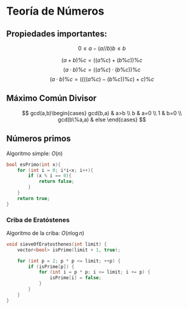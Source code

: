 # Teoría de Números

## Propiedades importantes:

$$0 \leq a - (a//b)b \leq b$$


$$(a+b) \% c = ((a\%c)+(b\%c))\%c$$
$$(a\cdot b)\% c= ((a\%c)\cdot(b\%c))\%c$$
$$(a\cdot b)\% c = ((((a\%c)-(b\%c))\%c)+c)\%c$$

## Máximo Común Divisor

$$ gcd(a,b)\begin{cases}
gcd(b,a) & a>b \\
b & a=0 \\
1 & b=0 \\
gcd(b\%a,a) & else
\end{cases}
$$

## Números primos

Algoritmo simple: $O(n)$

```c++
bool esPrimo(int x){
    for (int i = 0; i*i<x; i++){
        if (x % i == 0){
            return false;
        }
    }
    return true;
}
```

### Criba de Eratóstenes

Algoritmo de la criba: $O(n\log n)$

```c++
void sieveOfEratosthenes(int limit) {
    vector<bool> isPrime(limit + 1, true);

    for (int p = 2; p * p <= limit; ++p) {
        if (isPrime[p]) {
            for (int i = p * p; i <= limit; i += p) {
                isPrime[i] = false;
            }
        }
    }
}
```
